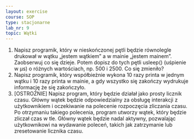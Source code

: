 ```yaml
---
layout: exercise
course: SOP
type: stacjonarne
lab_nr: 9
topic: Wątki
---
```

1. Napisz programik, który w nieskończonej pętli będzie równolegle drukował w wątku „jestem wątkiem” a w mainie „jestem mainem”. Zaobserwuj co się dzieje. Potem dopisz do tych pętli usleep() (uśpienie w μs) o różnych wartościach, np. 500 i 2500. Co się zmieniło?
2. Napisz programik, który współbieżnie wykona 10 razy printa w jednym wątku i 10 razy printa w mainie, a gdy wszystko się zakończy wydrukuje informację że się zakończyło.
3. [OSTROŻNIE] Napisz program, który będzie działał jako prosty licznik czasu. Główny wątek będzie odpowiedzialny za obsługę interakcji z użytkownikiem i oczekiwanie na polecenie rozpoczęcia zliczania czasu. Po otrzymaniu takiego polecenia, program utworzy wątek, który będzie zliczał czas w tle. Główny wątek będzie nadal aktywny, pozwalając użytkownikowi na wydawanie poleceń, takich jak zatrzymanie lub zresetowanie licznika czasu.